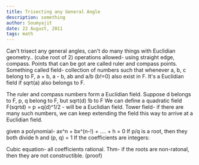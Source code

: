 ```yaml
---
title: Trisecting any General Angle
description: something
author: Soumyajit
date: 22 August, 2011
tags: math
---
```


Can't trisect any general angles, can't do many things with Euclidian geometry.. (cube root of 2)
operations allowed- using straight edge, compass. Points that can be got are called ruler and compass points.
Something called field- collection of numbers such that whenever a, b, c belong to F,
a + b, a - b, ab and a/b (b!=0) also exist in F. It's a Euclidian field if sqrt(a) also belongs to F.

The ruler and compass numbers form a Euclidian field.
Suppose d belongs to F,
p, q belong to F, but sqrt(d) !b to F
We can define a quadratic field F(sqrtd) = p +q(d)^1/2 - will be a Euclidian field.
Tower field- if there are many such numbers, we can keep extending the field this way to arrive at a Euclidian field.

given a polynomial- ax^n + bx^(n-!) + .... + h = 0
If p/q is a root, then they both divide h and (p, q) = 1
If the coefficients are integers: 

Cubic equation- all coefficients rational.
Thm- if the roots are non-ratonal, then they are not constructible.
(proof)

